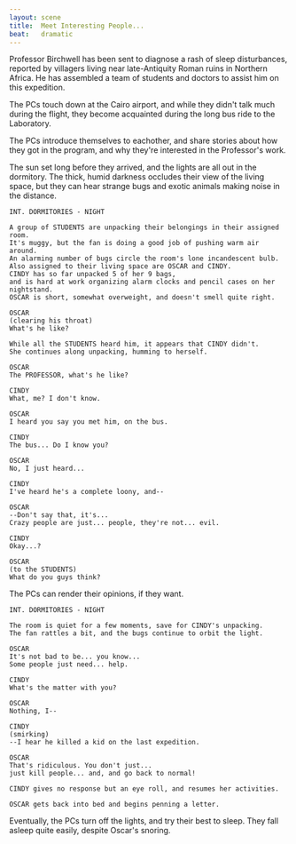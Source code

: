 ```yaml
---
layout: scene
title:  Meet Interesting People...
beat:   dramatic
---
```



Professor Birchwell has been sent to diagnose a rash of sleep disturbances,
reported by villagers living near late-Antiquity Roman ruins in Northern Africa.
He has assembled a team of students and doctors to assist him on this expedition.

The PCs touch down at the Cairo airport, and while they didn't talk much during the flight,
they become acquainted during the long bus ride to the Laboratory.

The PCs introduce themselves to eachother,
and share stories about how they got in the program,
and why they're interested in the Professor's work.

The sun set long before they arrived, and the lights are all out in the dormitory.
The thick, humid darkness occludes their view of the living space,
but they can hear strange bugs and exotic animals making noise in the distance.

~~~
INT. DORMITORIES - NIGHT

A group of STUDENTS are unpacking their belongings in their assigned room.
It's muggy, but the fan is doing a good job of pushing warm air around.
An alarming number of bugs circle the room's lone incandescent bulb.
Also assigned to their living space are OSCAR and CINDY.
CINDY has so far unpacked 5 of her 9 bags,
and is hard at work organizing alarm clocks and pencil cases on her nightstand.
OSCAR is short, somewhat overweight, and doesn't smell quite right.

OSCAR
(clearing his throat)
What's he like?

While all the STUDENTS heard him, it appears that CINDY didn't.
She continues along unpacking, humming to herself.

OSCAR
The PROFESSOR, what's he like?

CINDY
What, me? I don't know.

OSCAR
I heard you say you met him, on the bus.

CINDY
The bus... Do I know you?

OSCAR
No, I just heard...

CINDY
I've heard he's a complete loony, and--

OSCAR
--Don't say that, it's...
Crazy people are just... people, they're not... evil.

CINDY
Okay...?

OSCAR
(to the STUDENTS)
What do you guys think?
~~~


The PCs can render their opinions, if they want.


~~~
INT. DORMITORIES - NIGHT

The room is quiet for a few moments, save for CINDY's unpacking.
The fan rattles a bit, and the bugs continue to orbit the light.

OSCAR
It's not bad to be... you know...
Some people just need... help.

CINDY
What's the matter with you?

OSCAR
Nothing, I--

CINDY
(smirking)
--I hear he killed a kid on the last expedition.

OSCAR
That's ridiculous. You don't just...
just kill people... and, and go back to normal!

CINDY gives no response but an eye roll, and resumes her activities.

OSCAR gets back into bed and begins penning a letter.
~~~

Eventually, the PCs turn off the lights, and try their best to sleep.
They fall asleep quite easily, despite Oscar's snoring.












